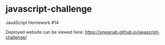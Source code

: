 # javascript-challenge
JavaScript Homework #14

Deployed website can be viewed here: https://snejanab.github.io/javascript-challenge/